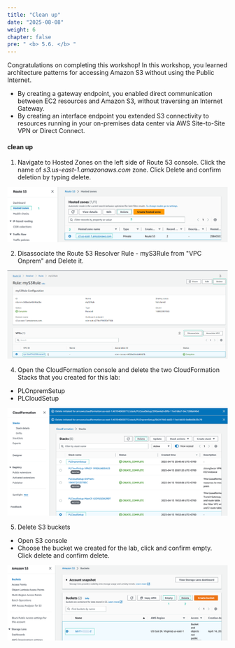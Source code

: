 ```yaml
---
title: "Clean up"
date: "2025-08-08"
weight: 6
chapter: false
pre: " <b> 5.6. </b> "
---
```


Congratulations on completing this workshop!
In this workshop, you learned architecture patterns for accessing Amazon S3 without using the Public Internet.

- By creating a gateway endpoint, you enabled direct communication between EC2 resources and Amazon S3, without traversing an Internet Gateway.
- By creating an interface endpoint you extended S3 connectivity to resources running in your on-premises data center via AWS Site-to-Site VPN or Direct Connect.

#### clean up

1. Navigate to Hosted Zones on the left side of Route 53 console. Click the name of _s3.us-east-1.amazonaws.com_ zone. Click Delete and confirm deletion by typing delete.

![hosted zone](/images/5-Workshop/5.6-Cleanup/delete-zone.png)

2. Disassociate the Route 53 Resolver Rule - myS3Rule from "VPC Onprem" and Delete it.

![hosted zone](/images/5-Workshop/5.6-Cleanup/vpc.png)

4. Open the CloudFormation console and delete the two CloudFormation Stacks that you created for this lab:

- PLOnpremSetup
- PLCloudSetup

![delete stack](/images/5-Workshop/5.6-Cleanup/delete-stack.png)

5. Delete S3 buckets

- Open S3 console
- Choose the bucket we created for the lab, click and confirm empty. Click delete and confirm delete.

![delete s3](/images/5-Workshop/5.6-Cleanup/delete-s3.png)
